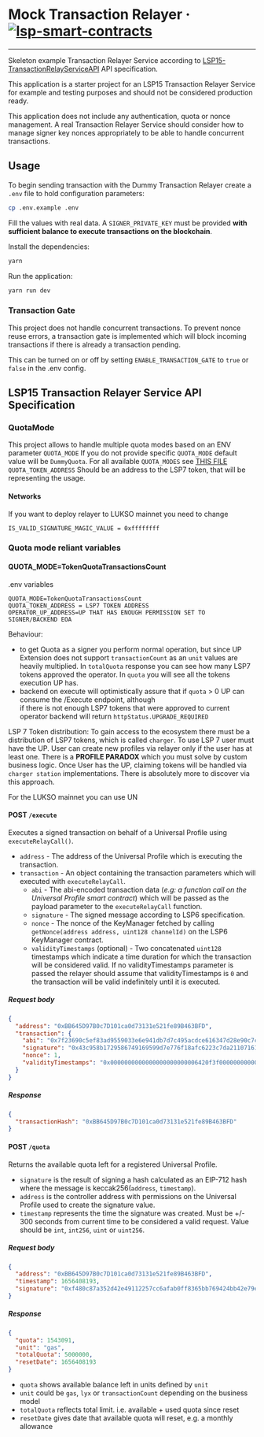 # Mock Transaction Relayer &middot; [![lsp-smart-contracts](https://img.shields.io/static/v1?label=lsp-smart-contract&message=v0.8.0&color=green)](https://github.com/lukso-network/lsp-smart-contracts/releases/tag/v0.8.0)

---

Skeleton example Transaction Relayer Service according to [LSP15-TransactionRelayServiceAPI](https://github.com/lukso-network/LIPs/blob/main/LSPs/LSP-15-TransactionRelayServiceAPI.md) API specification.

This application is a starter project for an LSP15 Transaction Relayer Service for example and testing purposes and should not be considered production ready.

This application does not include any authentication, quota or nonce management. A real Transaction Relayer Service should consider how to manage signer key nonces appropriately to be able to handle concurrent transactions.

## Usage

To begin sending transaction with the Dummy Transaction Relayer create a `.env` file to hold configuration parameters:

```sh
cp .env.example .env
```

Fill the values with real data. A `SIGNER_PRIVATE_KEY` must be provided **with sufficient balance to execute transactions on the blockchain**.

Install the dependencies:

```sh
yarn
```

Run the application:

```sh
yarn run dev
```

### Transaction Gate

This project does not handle concurrent transactions. To prevent nonce reuse errors, a transaction gate is implemented which will block incoming transactions if there is already a transaction pending.

This can be turned on or off by setting `ENABLE_TRANSACTION_GATE` to `true` or `false` in the .env config.

## LSP15 Transaction Relayer Service API Specification

### QuotaMode
This project allows to handle multiple quota modes based on an ENV parameter `QUOTA_MODE`
If you do not provide specific `QUOTA_MODE` default value will be `DummyQuota`.
For all available `QUOTA_MODES` see [THIS FILE](src/modules/quota/quota.service.ts)
`QUOTA_TOKEN_ADDRESS` Should be an address to the LSP7 token, that will be representing the usage. 

#### Networks
If you want to deploy relayer to LUKSO mainnet you need to change
```.shell
IS_VALID_SIGNATURE_MAGIC_VALUE = 0xffffffff
```

### Quota mode reliant variables
#### QUOTA_MODE=TokenQuotaTransactionsCount
.env variables
```.shell
QUOTA_MODE=TokenQuotaTransactionsCount
QUOTA_TOKEN_ADDRESS = LSP7 TOKEN ADDRESS
OPERATOR_UP_ADDRESS=UP THAT HAS ENOUGH PERMISSION SET TO SIGNER/BACKEND EOA
```
Behaviour:
- to get Quota as a signer you perform normal operation, but since UP Extension does not support 
 `transactionCount` as an `unit` values are heavily multiplied. In `totalQuota` response you can see how many LSP7 tokens
  approved the operator. In `quota` you will see all the tokens execution UP has.
- backend on execute will optimistically assure that if `quota` > 0 UP can consume the /Execute endpoint, although   
  if there is not enough LSP7 tokens that were approved to current operator backend will return `httpStatus.UPGRADE_REQUIRED`

LSP 7 Token distribution:
To gain access to the ecosystem there must be a distribution of LSP7 tokens, which is called `charger`.
To use LSP 7 user must have the UP. User can create new profiles via relayer only if the user has at least one.
There is a **PROFILE PARADOX** which you must solve by custom business logic.
Once User has the UP, claiming tokens will be handled via `charger station` implementations.
There is absolutely more to discover via this approach.

For the LUKSO mainnet you can use UN



#### POST `/execute`

Executes a signed transaction on behalf of a Universal Profile using `executeRelayCall()`.

- `address` - The address of the Universal Profile which is executing the transaction.
- `transaction` - An object containing the transaction parameters which will executed with `executeRelayCall`.
  - `abi` - The abi-encoded transaction data (_e.g: a function call on the Universal Profile smart contract_) which will be passed as the payload parameter to the `executeRelayCall` function.
  - `signature` - The signed message according to LSP6 specification.
  - `nonce` - The nonce of the KeyManager fetched by calling `getNonce(address address, uint128 channelId)` on the LSP6 KeyManager contract.
  - `validityTimestamps` (optional) - Two concatenated `uint128` timestamps which indicate a time duration for which the transaction will be considered valid. If no validityTimestamps parameter is passed the relayer should assume that validityTimestamps is `0` and the transaction will be valid indefinitely until it is executed.

##### Request body

```json
{
  "address": "0xBB645D97B0c7D101ca0d73131e521fe89B463BFD",
  "transaction": {
    "abi": "0x7f23690c5ef83ad9559033e6e941db7d7c495acdce616347d28e90c7ce47cbfcfcad3bc5000000000000000000000000000000000000000000000000000000000000004000000000000000000000000000000000000000000000000000000000000000596f357c6aa5a21984a83b7eef4cb0720ac1fcf5a45e9d84c653d97b71bbe89b7a728c386a697066733a2f2f516d624b43744b4d7573376741524470617744687a32506a4e36616f64346b69794e436851726d3451437858454b00000000000000",
    "signature": "0x43c958b1729586749169599d7e776f18afc6223c7da21107161477d291d497973b4fc50a724b1b2ab98f3f8cf1d5cdbbbdf3512e4fbfbdc39732229a15beb14a1b",
    "nonce": 1,
    "validityTimestamps": "0x0000000000000000000000006420f3f000000000000000000000000065ec82d0"
  }
}
```

##### Response

```json
{
  "transactionHash": "0xBB645D97B0c7D101ca0d73131e521fe89B463BFD"
}
```

#### POST `/quota`

Returns the available quota left for a registered Universal Profile.

- `signature` is the result of signing a hash calculated as an EIP-712 hash where the message is keccak256(`address`, `timestamp`).
- `address` is the controller address with permissions on the Universal Profile used to create the signature value.
- `timestamp` represents the time the signature was created. Must be +/- 300 seconds from current time to be considered a valid request. Value should be `int`, `int256`, `uint` or `uint256`.

##### Request body

```json
{
  "address": "0xBB645D97B0c7D101ca0d73131e521fe89B463BFD",
  "timestamp": 1656408193,
  "signature": "0xf480c87a352d42e49112257cc6afab0ff8365bb769424bb42e79e78cd11debf24fd5665b03407d8c2ce994cf5d718031a51a657d4308f146740e17e15b9747ef1b"
}
```

##### Response

```json
{
  "quota": 1543091,
  "unit": "gas",
  "totalQuota": 5000000,
  "resetDate": 1656408193
}
```

- `quota` shows available balance left in units defined by `unit`
- `unit` could be `gas`, `lyx` or `transactionCount` depending on the business model
- `totalQuota` reflects total limit. i.e. available + used quota since reset
- `resetDate` gives date that available quota will reset, e.g. a monthly allowance
